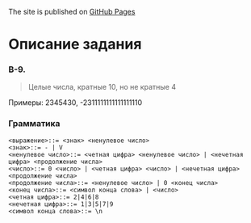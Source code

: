 The site is published on [GitHub Pages](https://klv-codehub.github.io/math-logic/)


# Описание задания
   ### В-9.
   
   >Целые числа, кратные 10, но не кратные 4
   
   Примеры: 2345430, -2311111111111111110
   
   ### Грамматика

    <выражение>::= <знак> <ненулевое число>
    <знак>::= - | V
    <ненулевое число>::= <четная цифра> <ненулевое число> | <нечетная цифра> <продолжение числа>
    <число>::= 0 <число> | <четная цифра> <число> | <нечетная цифра> <продолжение числа>
    <продолжение числа>::= <ненулевое число> | 0 <конец числа>
    <конец числа>::= <символ конца слова> | <число>
    <четная цифра>::= 2|4|6|8
    <нечетная цифра>::= 1|3|5|7|9
    <символ конца слова>::= \n